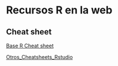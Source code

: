 # Recursos R en la web

## Cheat sheet
[Base R Cheat sheet](https://rstudio.com/wp-content/uploads/2016/10/r-cheat-sheet-3.pdf)

[Otros_Cheatsheets_Rstudio](https://rstudio.com/resources/cheatsheets/)
